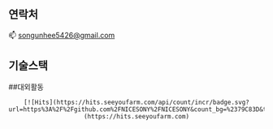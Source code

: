 ## 연락처
📫 songunhee5426@gmail.com
## 기술스택

##대외활동
  <div align=center>
	
  
	[![Hits](https://hits.seeyoufarm.com/api/count/incr/badge.svg?  url=https%3A%2F%2Fgithub.com%2FNICESONY%2FNICESONY&count_bg=%2379C83D&title_bg=%23555555&icon=&icon_color=%23E7E7E7&title=hits&edge_flat=false)](https://hits.seeyoufarm.com)
  </div>
